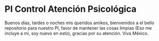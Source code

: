 # PI Control Atención Psicológica
Buenos días, tardes o noches mis queridos amikos, bienvenidos a el bello repositorio para nuestro PI, favor de mantener las cosas limpias (Eso me incluye a mí, soy nuevo en esto), gracias por su atención.
Viva México.
